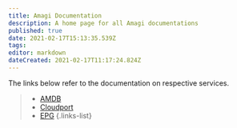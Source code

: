```yaml
---
title: Amagi Documentation
description: A home page for all Amagi documentations
published: true
date: 2021-02-17T15:13:35.539Z
tags: 
editor: markdown
dateCreated: 2021-02-17T11:17:24.824Z
---
```


The links below refer to the documentation on respective services.

> - [AMDB](/amdb) 
> - [Cloudport](/cloudport)
> - [EPG](/epg)
{.links-list}